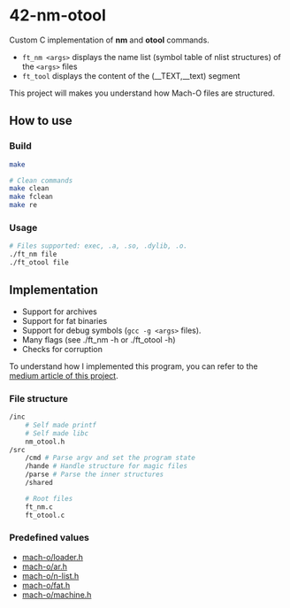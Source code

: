 # 42-nm-otool
Custom C implementation of **nm** and **otool** commands.
- `ft_nm <args>` displays the name list (symbol table of nlist structures) of the `<args>` files
- `ft_tool` displays the content of the (\__TEXT,__text) segment

This project will makes you understand how Mach-O files are structured.

## How to use

### Build
``` bash
make

# Clean commands
make clean
make fclean
make re
```

### Usage

``` bash
# Files supported: exec, .a, .so, .dylib, .o.
./ft_nm file
./ft_otool file
```

## Implementation
- Support for archives
- Support for fat binaries
- Support for debug symbols (`gcc -g <args>` files).
- Many flags (see ./ft_nm -h or ./ft_otool -h)
- Checks for corruption

To understand how I implemented this program, you can refer to the [medium article of this project](https://medium.com/p/7d4fef3d7507).

### File structure
``` bash
/inc
    # Self made printf
    # Self made libc
    nm_otool.h
/src
    /cmd # Parse argv and set the program state
    /hande # Handle structure for magic files
    /parse # Parse the inner structures
    /shared

    # Root files
    ft_nm.c
    ft_otool.c
```

### Predefined values
- [mach-o/loader.h](https://opensource.apple.com/source/xnu/xnu-792/EXTERNAL_HEADERS/mach-o/loader.h)
- [mach-o/ar.h](https://opensource.apple.com/source/xnu/xnu-1228/EXTERNAL_HEADERS/ar.h.auto.html)
- [mach-o/n-list.h](https://opensource.apple.com/source/xnu/xnu-201/EXTERNAL_HEADERS/mach-o/nlist.h.auto.html)
- [mach-o/fat.h](https://opensource.apple.com/source/xnu/xnu-344/EXTERNAL_HEADERS/mach-o/fat.h)
- [mach-o/machine.h](https://opensource.apple.com/source/xnu/xnu-4570.41.2/osfmk/mach/machine.h.auto.html)
